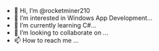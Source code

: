 - 👋 Hi, I’m @rocketminer210
- 👀 I’m interested in Windows App Development...
- 🌱 I’m currently learning C#...
- 💞️ I’m looking to collaborate on ...
- 📫 How to reach me ...


